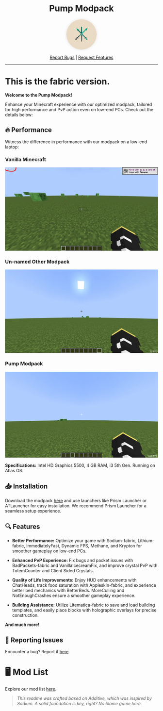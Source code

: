 <div align="center">

# Pump Modpack
<img src="https://raw.githubusercontent.com/dangamerx7/pump-modpack/quil/logo_rounded.png" width="100" height="100" style="border-radius: 50%; box-shadow: 0px 0px 10px rgba(0, 0, 0, 0.1);">

<br>

[Report Bugs](https://github.com/dangamerx7/pump-modpack/issues) | [Request Features](https://github.com/dangamerx7/pump-modpack/issues)

</div>

---

# This is the fabric version. 

**Welcome to the Pump Modpack!** 

Enhance your Minecraft experience with our optimized modpack, tailored for high performance and PvP action even on low-end PCs. Check out the details below:

## 🔥 Performance

Witness the difference in performance with our modpack on a low-end laptop:

### Vanilla Minecraft
![Vanilla Minecraft](https://raw.githubusercontent.com/dangamerx7/pump-modpack/quil/vanilla.png)

### Un-named Other Modpack
![Other Modpack](https://raw.githubusercontent.com/dangamerx7/pump-modpack/quil/unanmed.png)

### Pump Modpack
![Pump Modpack](https://raw.githubusercontent.com/dangamerx7/pump-modpack/quil/mine.png) 

**Specifications:** Intel HD Graphics 5500, 4 GB RAM, i3 5th Gen. Running on Atlas OS. 

## 📥 Installation 

Download the modpack [here](https://modrinth.com/modpack/pump-modpack/version/0.0.1) and use launchers like Prism Launcher or ATLauncher for easy installation. We recommend Prism Launcher for a seamless setup experience.

## 🔍 Features

- **Better Performance:** Optimize your game with Sodium-fabric, Lithium-fabric, ImmediatelyFast, Dynamic FPS, Methane, and Krypton for smoother gameplay on low-end PCs.

- **Enhanced PvP Experience:** Fix bugs and packet issues with BadPackets-fabric and VanillaIcecreamFix, and improve crystal PvP with TotemCounter and Client Sided Crystals.

- **Quality of Life Improvements:** Enjoy HUD enhancements with ChatHeads, track food saturation with Appleskin-fabric, and experience better bed mechanics with BetterBeds. MoreCulling and NotEnoughCrashes ensure a smoother gameplay experience.

- **Building Assistance:** Utilize Litematica-fabric to save and load building templates, and easily place blocks with holographic overlays for precise construction.

**And much more!**

## 🐛 Reporting Issues
Encounter a bug? Report it [here](https://github.com/dangamerx7/Pump-Modpack/issues).

# 🖥️ Mod List
Explore our mod list [here](https://modrinth.com/modpack/pump-modpack/version/0.0.4). 

> *This readme was crafted based on Additive, which was inspired by Sodium. A solid foundation is key, right? No blame game here.*

</div>
